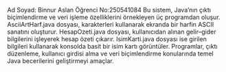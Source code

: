 Ad Soyad: Binnur Aslan
Öğrenci No:250541084
Bu sistem, Java’nın çıktı biçimlendirme ve veri işleme özelliklerini örnekleyen üç programdan oluşur.
AsciiArtHarf.java dosyası, karakterleri kullanarak ekranda bir harfin ASCII sanatını oluşturur.
HesapOzeti.java dosyası, kullanıcıdan alınan gelir–gider bilgilerini işleyerek hesap özeti çıkarır.
IsimKarti.java dosyası ise girilen bilgileri kullanarak konsolda basit bir isim kartı görüntüler.
Programlar, çıktı düzenleme, kullanıcı girdisi alma ve veri biçimlendirme konularında temel Java becerilerini geliştirmeyi amaçlar.
